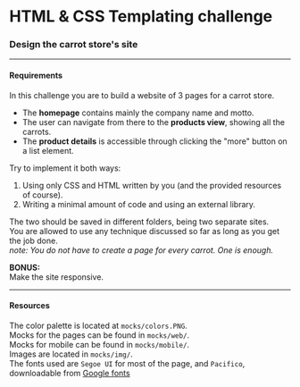# HTML & CSS Templating challenge

### Design the carrot store's site

---
#### Requirements

In this challenge you are to build a website of 3 pages for a carrot store.
- The **homepage** contains mainly the company name and motto.
- The user can navigate from there to the **products view**, showing all the carrots.
- The **product details** is accessible through clicking the "more" button on a list element.

Try to implement it both ways:
1) Using only CSS and HTML written by you (and the provided resources of course).
2) Writing a minimal amount of code and using an external library.

The two should be saved in different folders, being two separate sites.  
You are allowed to use any technique discussed so far as long as you get the job done.  
*note: You do not have to create a page for every carrot. One is enough.*

**BONUS:**  
Make the site responsive.

---
#### Resources

The color palette is located at `mocks/colors.PNG`.  
Mocks for the pages can be found in `mocks/web/`.  
Mocks for mobile can be found in `mocks/mobile/`.  
Images are located in `mocks/img/`.  
The fonts used are `Segoe UI` for most of the page, and `Pacifico`, downloadable from [Google fonts][f1]


[f1]: <https://fonts.google.com/?query=pacifico>